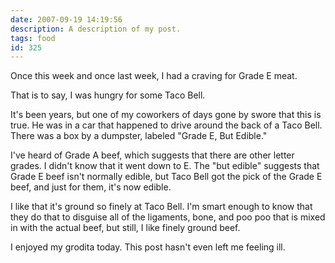 ```yaml
---
date: 2007-09-19 14:19:56
description: A description of my post.
tags: food
id: 325
---
```

Once this week and once last week, I had a craving for Grade E meat.

That is to say, I was hungry for some Taco Bell.

It's been years, but one of my coworkers of days gone by swore that this is true.  He was in a car that happened to drive around the back of a Taco Bell.  There was a box by a dumpster, labeled "Grade E, But Edible."
<!--more-->
I've heard of Grade A beef, which suggests that there are other letter grades.  I didn't know that it went down to E.  The "but edible" suggests that Grade E beef isn't normally edible, but Taco Bell got the pick of the Grade E beef, and just for them, it's now edible.

I like that it's ground so finely at Taco Bell.  I'm smart enough to know that they do that to disguise all of the ligaments, bone, and poo poo that is mixed in with the actual beef, but still, I like finely ground beef.

I enjoyed my grodita today.  This post hasn't even left me feeling ill.